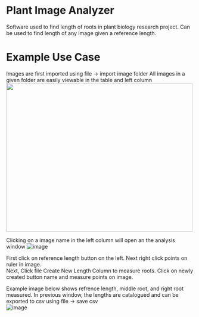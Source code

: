 # Plant Image Analyzer
Software used to find length of roots in plant biology research project. 
Can be used to find length of any image given a reference length.

# Example Use Case
Images are first imported using file -> import image folder 
All images in a given folder are easily viewable in the table and left column
<img src="https://user-images.githubusercontent.com/115378538/210155674-bb0d0309-3b82-4048-8d3a-de4fcbff3c51.png" width="500" height="400">

Clicking on a image name in the left column will open an the analysis window
![image](https://user-images.githubusercontent.com/115378538/210155719-5d7aef91-66b9-4692-9a17-80cd3659d6b1.png)


First click on reference length button on the left. Next right click points on ruler in image. <br>
Next, Click file Create New Length Column to measure roots. Click on newly created button name and measure points on image. <br>

Example image below shows refrence length, middle root, and right root measured. In previous window, the lengths are catalogued and can be exported to csv using file -> save csv <br>
![image](https://user-images.githubusercontent.com/115378538/210155917-8d18462c-6c88-469a-97b0-3e3e0b42be24.png)
